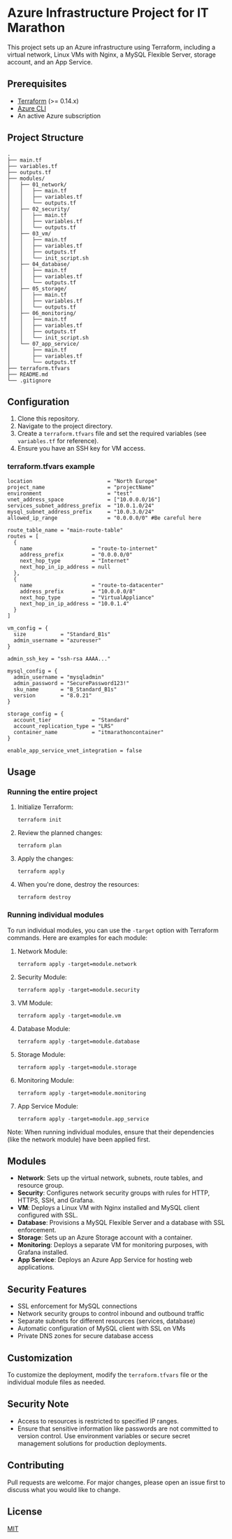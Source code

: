 # Azure Infrastructure Project for IT Marathon

This project sets up an Azure infrastructure using Terraform, including a virtual network, Linux VMs with Nginx, a MySQL Flexible Server, storage account, and an App Service.

## Prerequisites

- [Terraform](https://www.terraform.io/downloads.html) (>= 0.14.x)
- [Azure CLI](https://docs.microsoft.com/en-us/cli/azure/install-azure-cli)
- An active Azure subscription

## Project Structure
```
.
├── main.tf
├── variables.tf
├── outputs.tf
├── modules/
│   ├── 01_network/
│   │   ├── main.tf
│   │   ├── variables.tf
│   │   └── outputs.tf
│   ├── 02_security/
│   │   ├── main.tf
│   │   ├── variables.tf
│   │   └── outputs.tf
│   ├── 03_vm/
│   │   ├── main.tf
│   │   ├── variables.tf
│   │   ├── outputs.tf
│   │   └── init_script.sh
│   ├── 04_database/
│   │   ├── main.tf
│   │   ├── variables.tf
│   │   └── outputs.tf
│   ├── 05_storage/
│   │   ├── main.tf
│   │   ├── variables.tf
│   │   └── outputs.tf
│   ├── 06_monitoring/
│   │   ├── main.tf
│   │   ├── variables.tf
│   │   ├── outputs.tf
│   │   └── init_script.sh
│   └── 07_app_service/
│       ├── main.tf
│       ├── variables.tf
│       └── outputs.tf
├── terraform.tfvars
├── README.md
└── .gitignore
```

## Configuration

1. Clone this repository.
2. Navigate to the project directory.
3. Create a `terraform.tfvars` file and set the required variables (see `variables.tf` for reference).
4. Ensure you have an SSH key for VM access.

### terraform.tfvars example
```hcl
location                        = "North Europe"
project_name                    = "projectName"
environment                     = "test"
vnet_address_space              = ["10.0.0.0/16"]
services_subnet_address_prefix  = "10.0.1.0/24"
mysql_subnet_address_prefix     = "10.0.3.0/24"
allowed_ip_range                = "0.0.0.0/0" #Be careful here

route_table_name = "main-route-table"
routes = [
  {
    name                   = "route-to-internet"
    address_prefix         = "0.0.0.0/0"
    next_hop_type          = "Internet"
    next_hop_in_ip_address = null
  },
  {
    name                   = "route-to-datacenter"
    address_prefix         = "10.0.0.0/8"
    next_hop_type          = "VirtualAppliance"
    next_hop_in_ip_address = "10.0.1.4"
  }
]

vm_config = {
  size           = "Standard_B1s"
  admin_username = "azureuser"
}

admin_ssh_key = "ssh-rsa AAAA..."

mysql_config = {
  admin_username = "mysqladmin"
  admin_password = "SecurePassword123!"
  sku_name       = "B_Standard_B1s"
  version        = "8.0.21"
}

storage_config = {
  account_tier             = "Standard"
  account_replication_type = "LRS"
  container_name           = "itmarathoncontainer"
}

enable_app_service_vnet_integration = false
```

## Usage

### Running the entire project

1. Initialize Terraform:
   ```
   terraform init
   ```

2. Review the planned changes:
   ```
   terraform plan
   ```

3. Apply the changes:
   ```
   terraform apply
   ```

4. When you're done, destroy the resources:
   ```
   terraform destroy
   ```

### Running individual modules

To run individual modules, you can use the `-target` option with Terraform commands. Here are examples for each module:

1. Network Module:
   ```
   terraform apply -target=module.network
   ```

2. Security Module:
   ```
   terraform apply -target=module.security
   ```

3. VM Module:
   ```
   terraform apply -target=module.vm
   ```

4. Database Module:
   ```
   terraform apply -target=module.database
   ```

5. Storage Module:
   ```
   terraform apply -target=module.storage
   ```

6. Monitoring Module:
   ```
   terraform apply -target=module.monitoring
   ```

7. App Service Module:
   ```
   terraform apply -target=module.app_service
   ```

Note: When running individual modules, ensure that their dependencies (like the network module) have been applied first.

## Modules

- **Network**: Sets up the virtual network, subnets, route tables, and resource group.
- **Security**: Configures network security groups with rules for HTTP, HTTPS, SSH, and Grafana.
- **VM**: Deploys a Linux VM with Nginx installed and MySQL client configured with SSL.
- **Database**: Provisions a MySQL Flexible Server and a database with SSL enforcement.
- **Storage**: Sets up an Azure Storage account with a container.
- **Monitoring**: Deploys a separate VM for monitoring purposes, with Grafana installed.
- **App Service**: Deploys an Azure App Service for hosting web applications.

## Security Features

- SSL enforcement for MySQL connections
- Network security groups to control inbound and outbound traffic
- Separate subnets for different resources (services, database)
- Automatic configuration of MySQL client with SSL on VMs
- Private DNS zones for secure database access

## Customization

To customize the deployment, modify the `terraform.tfvars` file or the individual module files as needed.

## Security Note

- Access to resources is restricted to specified IP ranges.
- Ensure that sensitive information like passwords are not committed to version control. Use environment variables or secure secret management solutions for production deployments.

## Contributing

Pull requests are welcome. For major changes, please open an issue first to discuss what you would like to change.

## License

[MIT](https://choosealicense.com/licenses/mit/)